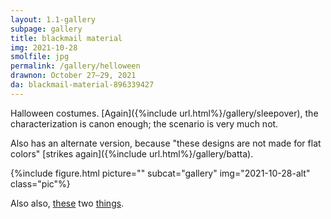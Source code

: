 ```yaml
---
layout: 1.1-gallery
subpage: gallery
title: blackmail material
img: 2021-10-28
smolfile: jpg
permalink: /gallery/helloween
drawnon: October 27–29, 2021
da: blackmail-material-896339427
---
```

Halloween costumes. [Again]({%include url.html%}/gallery/sleepover), the characterization is canon enough; the scenario is very much not.

Also has an alternate version, because "these designs are not made for flat colors" [strikes again]({%include url.html%}/gallery/batta).

{%include figure.html picture="" subcat="gallery" img="2021-10-28-alt" class="pic"%}

Also also, <a href="https://sta.sh/0l096ifhi2x" target="_blank">these</a> two <a href="https://sta.sh/0ea4kqks7x9" target="_blank">things</a>.